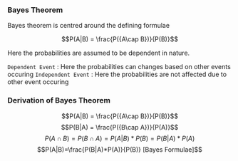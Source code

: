 ### Bayes Theorem

Bayes theorem is centred around the defining formulae

$$P(A|B) = \frac{P({A\cap B})}{P(B)}$$ 

Here the probabilities are assumed to be dependent in nature.

`Dependent Event` : Here the probabilities can changes based on other events occuring
`Independent Event` : Here the probabilities are not affected due to other event occuring

### Derivation of Bayes Theorem

$$P(A|B) = \frac{P({A\cap B})}{P(B)}$$
$$P(B|A) = \frac{P({B\cap A})}{P(A)}$$ 
$$P({A\cap B})=P({B\cap A})=P(A|B)*P(B)=P(B|A)*P(A)$$
$$P(A|B)=\frac{P(B|A)*P(A)}{P(B)}  [Bayes Formulae]$$

